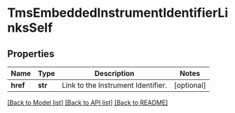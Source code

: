 # TmsEmbeddedInstrumentIdentifierLinksSelf

## Properties
Name | Type | Description | Notes
------------ | ------------- | ------------- | -------------
**href** | **str** | Link to the Instrument Identifier.  | [optional] 

[[Back to Model list]](../README.md#documentation-for-models) [[Back to API list]](../README.md#documentation-for-api-endpoints) [[Back to README]](../README.md)


